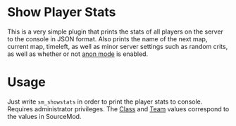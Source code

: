 # Show Player Stats
This is a very simple plugin that prints the stats of all players on the server to the console in JSON format. Also prints the name of the next map, current map, timeleft, as well as minor server settings such as random crits, as well as whether or not [anon mode](https://github.com/EtraIV/TF2-Imageboard-GreenText) is enabled.

# Usage
Just write `sm_showstats` in order to print the player stats to console. Requires administrator privileges. The [Class](https://sm.alliedmods.net/new-api/tf2/TFClassType) and [Team](https://sm.alliedmods.net/new-api/tf2/TFTeam) values correspond to the values in SourceMod.